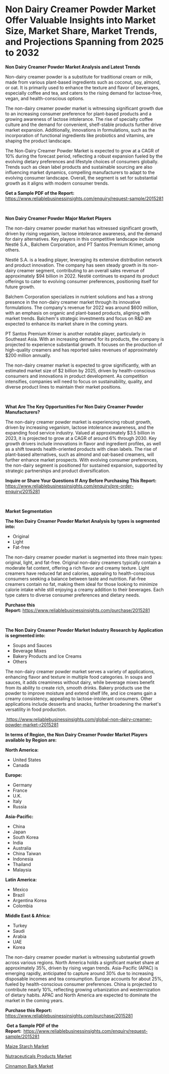 <p><h1>Non Dairy Creamer Powder Market Offer Valuable Insights into Market Size, Market Share, Market Trends, and Projections Spanning from 2025 to 2032</h1></p><p><strong>Non Dairy Creamer Powder Market Analysis and Latest Trends</strong></p>
<p><p>Non-dairy creamer powder is a substitute for traditional cream or milk, made from various plant-based ingredients such as coconut, soy, almond, or oat. It is primarily used to enhance the texture and flavor of beverages, especially coffee and tea, and caters to the rising demand for lactose-free, vegan, and health-conscious options. </p><p>The non-dairy creamer powder market is witnessing significant growth due to an increasing consumer preference for plant-based products and a growing awareness of lactose intolerance. The rise of specialty coffee culture and the demand for convenient, shelf-stable products further drive market expansion. Additionally, innovations in formulations, such as the incorporation of functional ingredients like probiotics and vitamins, are shaping the product landscape.</p><p>The Non-Dairy Creamer Powder Market is expected to grow at a CAGR of 10% during the forecast period, reflecting a robust expansion fueled by the evolving dietary preferences and lifestyle choices of consumers globally. Trends such as clean label products and sustainable sourcing are also influencing market dynamics, compelling manufacturers to adapt to the evolving consumer landscape. Overall, the segment is set for substantial growth as it aligns with modern consumer trends.</p></p>
<p><strong>Get a Sample PDF of the Report:&nbsp;</strong> <a href="https://www.reliablebusinessinsights.com/enquiry/request-sample/2015281?utm_campaign=1837&utm_medium=2&utm_source=Github&utm_content=ia&utm_term=14022025&utm_id=non-dairy-creamer-powder">https://www.reliablebusinessinsights.com/enquiry/request-sample/2015281</a></p>
<p>&nbsp;</p>
<p><strong>Non Dairy Creamer Powder Major Market Players</strong></p>
<p><p>The non-dairy creamer powder market has witnessed significant growth, driven by rising veganism, lactose intolerance awareness, and the demand for dairy alternatives. Key players in this competitive landscape include Nestlé S.A., Balchem Corporation, and PT Santos Premium Krimer, among others.</p><p>Nestlé S.A. is a leading player, leveraging its extensive distribution network and product innovation. The company has seen steady growth in its non-dairy creamer segment, contributing to an overall sales revenue of approximately $94 billion in 2022. Nestlé continues to expand its product offerings to cater to evolving consumer preferences, positioning itself for future growth.</p><p>Balchem Corporation specializes in nutrient solutions and has a strong presence in the non-dairy creamer market through its innovative formulations. The company's revenue for 2022 was around $600 million, with an emphasis on organic and plant-based products, aligning with market trends. Balchem's strategic investments and focus on R&D are expected to enhance its market share in the coming years.</p><p>PT Santos Premium Krimer is another notable player, particularly in Southeast Asia. With an increasing demand for its products, the company is projected to experience substantial growth. It focuses on the production of high-quality creamers and has reported sales revenues of approximately $200 million annually.</p><p>The non-dairy creamer market is expected to grow significantly, with an estimated market size of $2 billion by 2025, driven by health-conscious consumers and innovations in product development. As competition intensifies, companies will need to focus on sustainability, quality, and diverse product lines to maintain their market positions.</p></p>
<p>&nbsp;</p>
<p><strong>What Are The Key Opportunities For Non Dairy Creamer Powder Manufacturers?</strong></p>
<p><p>The non-dairy creamer powder market is experiencing robust growth, driven by increasing veganism, lactose intolerance awareness, and the expanding food service industry. Valued at approximately $3.5 billion in 2023, it is projected to grow at a CAGR of around 6% through 2030. Key growth drivers include innovations in flavor and ingredient profiles, as well as a shift towards health-oriented products with clean labels. The rise of plant-based alternatives, such as almond and oat-based creamers, will further enhance market prospects. With evolving consumer preferences, the non-dairy segment is positioned for sustained expansion, supported by strategic partnerships and product diversification.</p></p>
<p><strong>Inquire or Share Your Questions If Any Before Purchasing This Report:</strong> <a href="https://www.reliablebusinessinsights.com/enquiry/pre-order-enquiry/2015281?utm_campaign=1837&utm_medium=2&utm_source=Github&utm_content=ia&utm_term=14022025&utm_id=non-dairy-creamer-powder">https://www.reliablebusinessinsights.com/enquiry/pre-order-enquiry/2015281</a></p>
<p>&nbsp;</p>
<p><strong>Market Segmentation</strong></p>
<p><strong>The Non Dairy Creamer Powder Market Analysis by types is segmented into:</strong></p>
<p><ul><li>Original</li><li>Light</li><li>Fat-free</li></ul></p>
<p><p>The non-dairy creamer powder market is segmented into three main types: original, light, and fat-free. Original non-dairy creamers typically contain a moderate fat content, offering a rich flavor and creamy texture. Light creamers have reduced fat and calories, appealing to health-conscious consumers seeking a balance between taste and nutrition. Fat-free creamers contain no fat, making them ideal for those looking to minimize calorie intake while still enjoying a creamy addition to their beverages. Each type caters to diverse consumer preferences and dietary needs.</p></p>
<p><strong>Purchase this Report:&nbsp;</strong><a href="https://www.reliablebusinessinsights.com/purchase/2015281?utm_campaign=1837&utm_medium=2&utm_source=Github&utm_content=ia&utm_term=14022025&utm_id=non-dairy-creamer-powder">https://www.reliablebusinessinsights.com/purchase/2015281</a></p>
<p>&nbsp;</p>
<p><strong>The Non Dairy Creamer Powder Market Industry Research by Application is segmented into:</strong></p>
<p><ul><li>Soups and Sauces</li><li>Beverage Mixes</li><li>Bakery Products and Ice Creams</li><li>Others</li></ul></p>
<p><p>The non-dairy creamer powder market serves a variety of applications, enhancing flavor and texture in multiple food categories. In soups and sauces, it adds creaminess without dairy, while beverage mixes benefit from its ability to create rich, smooth drinks. Bakery products use the powder to improve moisture and extend shelf life, and ice creams gain a creamy consistency, appealing to lactose-intolerant consumers. Other applications include desserts and snacks, further broadening the market's versatility in food production.</p></p>
<p><a href="https://www.reliablebusinessinsights.com/global-non-dairy-creamer-powder-market-r2015281?utm_campaign=1837&utm_medium=2&utm_source=Github&utm_content=ia&utm_term=14022025&utm_id=non-dairy-creamer-powder">&nbsp;https://www.reliablebusinessinsights.com/global-non-dairy-creamer-powder-market-r2015281</a></p>
<p><strong>In terms of Region, the Non Dairy Creamer Powder Market Players available by Region are:</strong></p>
<p>
    <p> <strong> North America: </strong>
        <ul>
            <li>United States</li>
            <li>Canada</li>
        </ul>
        </p> 
    <p> <strong> Europe: </strong>
        <ul>
            <li>Germany</li>
            <li>France</li>
            <li>U.K.</li>
            <li>Italy</li>
            <li>Russia</li>
        </ul>
        </p> 
    <p> <strong> Asia-Pacific: </strong>
        <ul>
            <li>China</li>
            <li>Japan</li>
            <li>South Korea</li>
            <li>India</li>
            <li>Australia</li>
            <li>China Taiwan</li>
            <li>Indonesia</li>
            <li>Thailand</li>
            <li>Malaysia</li>
        </ul>
        </p> 
    <p> <strong> Latin America: </strong>
        <ul>
            <li>Mexico</li>
            <li>Brazil</li>
            <li>Argentina Korea</li>
            <li>Colombia</li>
        </ul>
        </p> 
    <p> <strong> Middle East & Africa: </strong>
        <ul>
            <li>Turkey</li>
            <li>Saudi</li>
            <li>Arabia</li>
            <li>UAE</li>
            <li>Korea</li>
        </ul>
    </p>
    </p>
<p><p>The non-dairy creamer powder market is witnessing substantial growth across various regions. North America holds a significant market share at approximately 35%, driven by rising vegan trends. Asia-Pacific (APAC) is emerging rapidly, anticipated to capture around 30% due to increasing disposable incomes and tea consumption. Europe accounts for about 25%, fueled by health-conscious consumer preferences. China is projected to contribute nearly 10%, reflecting growing urbanization and westernization of dietary habits. APAC and North America are expected to dominate the market in the coming years.</p></p>
<p><strong>Purchase this Report: </strong><a href="https://www.reliablebusinessinsights.com/purchase/2015281?utm_campaign=1837&utm_medium=2&utm_source=Github&utm_content=ia&utm_term=14022025&utm_id=non-dairy-creamer-powder">https://www.reliablebusinessinsights.com/purchase/2015281</a></p>
<p>&nbsp;<strong>Get a Sample PDF of the Report:&nbsp;&nbsp;</strong><a href="https://www.reliablebusinessinsights.com/enquiry/request-sample/2015281?utm_campaign=1837&utm_medium=2&utm_source=Github&utm_content=ia&utm_term=14022025&utm_id=non-dairy-creamer-powder">https://www.reliablebusinessinsights.com/enquiry/request-sample/2015281</a></p>
<p><strong></strong></p>
<p><p><a href="https://github.com/wakerizaak8g/Market-Research-Report-List-1/blob/main/maize-starch-market.md?utm_campaign=1837&utm_medium=2&utm_source=Github&utm_content=ia&utm_term=14022025&utm_id=non-dairy-creamer-powder">Maize Starch Market</a></p><p><a href="https://github.com/tanckfelli84/Market-Research-Report-List-1/blob/main/nutraceuticals-products-market.md?utm_campaign=1837&utm_medium=2&utm_source=Github&utm_content=ia&utm_term=14022025&utm_id=non-dairy-creamer-powder">Nutraceuticals Products Market</a></p><p><a href="https://github.com/mharielmesa/Market-Research-Report-List-5/blob/main/cinnamon-bark-market.md?utm_campaign=1837&utm_medium=2&utm_source=Github&utm_content=ia&utm_term=14022025&utm_id=non-dairy-creamer-powder">Cinnamon Bark Market</a></p></p>